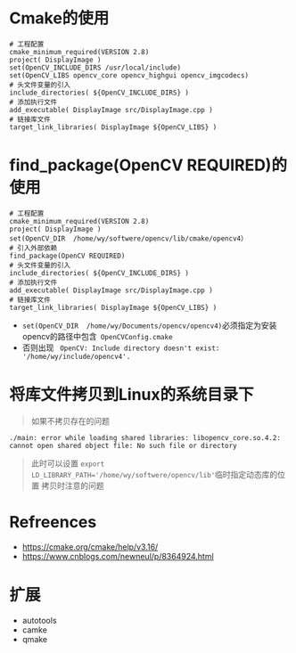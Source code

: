 # Cmake的使用
```
# 工程配置
cmake_minimum_required(VERSION 2.8)
project( DisplayImage )
set(OpenCV_INCLUDE_DIRS /usr/local/include)
set(OpenCV_LIBS opencv_core opencv_highgui opencv_imgcodecs)
# 头文件变量的引入
include_directories( ${OpenCV_INCLUDE_DIRS} )
# 添加执行文件
add_executable( DisplayImage src/DisplayImage.cpp )
# 链接库文件
target_link_libraries( DisplayImage ${OpenCV_LIBS} )
```

# find_package(OpenCV REQUIRED)的使用
```
# 工程配置
cmake_minimum_required(VERSION 2.8)
project( DisplayImage )
set(OpenCV_DIR  /home/wy/softwere/opencv/lib/cmake/opencv4）
# 引入外部依赖
find_package(OpenCV REQUIRED)
# 头文件变量的引入
include_directories( ${OpenCV_INCLUDE_DIRS} )
# 添加执行文件
add_executable( DisplayImage src/DisplayImage.cpp )
# 链接库文件
target_link_libraries( DisplayImage ${OpenCV_LIBS} )
```
+ `set(OpenCV_DIR  /home/wy/Documents/opencv/opencv4)`必须指定为安装opencv的路径中包含` OpenCVConfig.cmake`
+ 否则出现 ` OpenCV: Include directory doesn't exist: '/home/wy/include/opencv4'.`

# 将库文件拷贝到Linux的系统目录下
> 如果不拷贝存在的问题
```
./main: error while loading shared libraries: libopencv_core.so.4.2: cannot open shared object file: No such file or directory
```
> 此时可以设置 `export LD_LIBRARY_PATH='/home/wy/softwere/opencv/lib'`临时指定动态库的位置
> 拷贝时注意的问题


# Refreences
+ <https://cmake.org/cmake/help/v3.16/>
+ <https://www.cnblogs.com/newneul/p/8364924.html>

# 扩展
+ autotools 
+ camke 
+ qmake